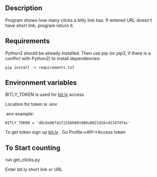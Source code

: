 ## Description

Program shows how many clicks a bitly link has. If entered URL doesn't have short link, program return it.

## Requirements

Python3 should be already installed. Then use pip (or pip3, if there is a conflict with Python2) to install dependencies:
```
pip install -r requirements.txt
``` 

## Environment variables
 
BITLY_TOKEN is used for [bit.ly](https://bit.ly) access.

Location for token is  .env

.env example:
```
BITLY_TOKEN = 'd8c8a967a1f2256b691986u8021d26cd1347dfec'
```
 
 To get token sign up [bit.ly](https://bit.ly) . Go Profile->API->Access token

 
## To Start counting

run get_clicks.py

Enter bit.ly short link or URL
